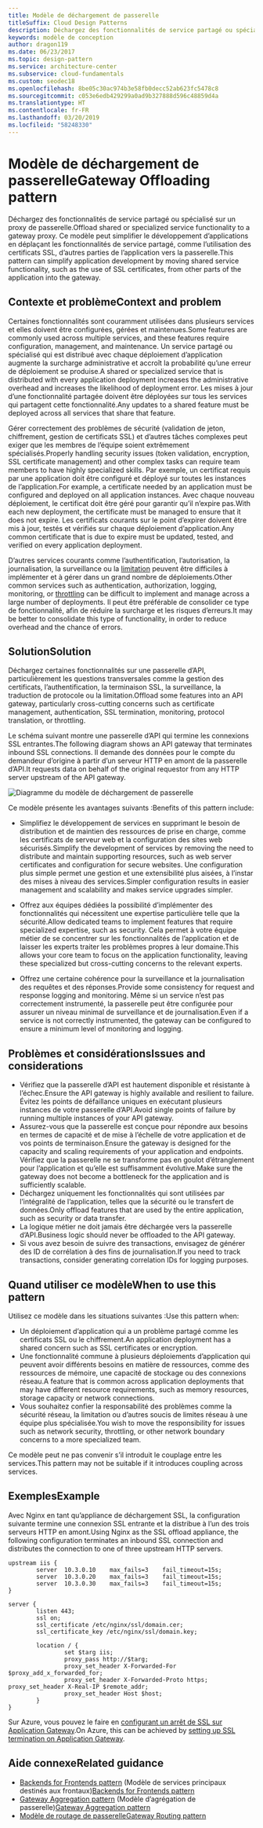 ```yaml
---
title: Modèle de déchargement de passerelle
titleSuffix: Cloud Design Patterns
description: Déchargez des fonctionnalités de service partagé ou spécialisé sur un proxy de passerelle.
keywords: modèle de conception
author: dragon119
ms.date: 06/23/2017
ms.topic: design-pattern
ms.service: architecture-center
ms.subservice: cloud-fundamentals
ms.custom: seodec18
ms.openlocfilehash: 8be05c30ac974b3e58fb0decc52ab623fc5478c8
ms.sourcegitcommit: c053e6edb429299a0ad9b327888d596c48859d4a
ms.translationtype: HT
ms.contentlocale: fr-FR
ms.lasthandoff: 03/20/2019
ms.locfileid: "58248330"
---
```

# <a name="gateway-offloading-pattern"></a><span data-ttu-id="1a793-104">Modèle de déchargement de passerelle</span><span class="sxs-lookup"><span data-stu-id="1a793-104">Gateway Offloading pattern</span></span>

<span data-ttu-id="1a793-105">Déchargez des fonctionnalités de service partagé ou spécialisé sur un proxy de passerelle.</span><span class="sxs-lookup"><span data-stu-id="1a793-105">Offload shared or specialized service functionality to a gateway proxy.</span></span> <span data-ttu-id="1a793-106">Ce modèle peut simplifier le développement d’applications en déplaçant les fonctionnalités de service partagé, comme l’utilisation des certificats SSL, d’autres parties de l’application vers la passerelle.</span><span class="sxs-lookup"><span data-stu-id="1a793-106">This pattern can simplify application development by moving shared service functionality, such as the use of SSL certificates, from other parts of the application into the gateway.</span></span>

## <a name="context-and-problem"></a><span data-ttu-id="1a793-107">Contexte et problème</span><span class="sxs-lookup"><span data-stu-id="1a793-107">Context and problem</span></span>

<span data-ttu-id="1a793-108">Certaines fonctionnalités sont couramment utilisées dans plusieurs services et elles doivent être configurées, gérées et maintenues.</span><span class="sxs-lookup"><span data-stu-id="1a793-108">Some features are commonly used across multiple services, and these features require configuration, management, and maintenance.</span></span> <span data-ttu-id="1a793-109">Un service partagé ou spécialisé qui est distribué avec chaque déploiement d’application augmente la surcharge administrative et accroît la probabilité qu’une erreur de déploiement se produise.</span><span class="sxs-lookup"><span data-stu-id="1a793-109">A shared or specialized service that is distributed with every application deployment increases the administrative overhead and increases the likelihood of deployment error.</span></span> <span data-ttu-id="1a793-110">Les mises à jour d’une fonctionnalité partagée doivent être déployées sur tous les services qui partagent cette fonctionnalité.</span><span class="sxs-lookup"><span data-stu-id="1a793-110">Any updates to a shared feature must be deployed across all services that share that feature.</span></span>

<span data-ttu-id="1a793-111">Gérer correctement des problèmes de sécurité (validation de jeton, chiffrement, gestion de certificats SSL) et d’autres tâches complexes peut exiger que les membres de l’équipe soient extrêmement spécialisés.</span><span class="sxs-lookup"><span data-stu-id="1a793-111">Properly handling security issues (token validation, encryption, SSL certificate management) and other complex tasks can require team members to have highly specialized skills.</span></span> <span data-ttu-id="1a793-112">Par exemple, un certificat requis par une application doit être configuré et déployé sur toutes les instances de l’application.</span><span class="sxs-lookup"><span data-stu-id="1a793-112">For example, a certificate needed by an application must be configured and deployed on all application instances.</span></span> <span data-ttu-id="1a793-113">Avec chaque nouveau déploiement, le certificat doit être géré pour garantir qu’il n’expire pas.</span><span class="sxs-lookup"><span data-stu-id="1a793-113">With each new deployment, the certificate must be managed to ensure that it does not expire.</span></span> <span data-ttu-id="1a793-114">Les certificats courants sur le point d’expirer doivent être mis à jour, testés et vérifiés sur chaque déploiement d’application.</span><span class="sxs-lookup"><span data-stu-id="1a793-114">Any common certificate that is due to expire must be updated, tested, and verified on every application deployment.</span></span>

<span data-ttu-id="1a793-115">D’autres services courants comme l’authentification, l’autorisation, la journalisation, la surveillance ou la [limitation](./throttling.md) peuvent être difficiles à implémenter et à gérer dans un grand nombre de déploiements.</span><span class="sxs-lookup"><span data-stu-id="1a793-115">Other common services such as authentication, authorization, logging, monitoring, or [throttling](./throttling.md) can be difficult to implement and manage across a large number of deployments.</span></span> <span data-ttu-id="1a793-116">Il peut être préférable de consolider ce type de fonctionnalité, afin de réduire la surcharge et les risques d’erreurs.</span><span class="sxs-lookup"><span data-stu-id="1a793-116">It may be better to consolidate this type of functionality, in order to reduce overhead and the chance of errors.</span></span>

## <a name="solution"></a><span data-ttu-id="1a793-117">Solution</span><span class="sxs-lookup"><span data-stu-id="1a793-117">Solution</span></span>

<span data-ttu-id="1a793-118">Déchargez certaines fonctionnalités sur une passerelle d’API, particulièrement les questions transversales comme la gestion des certificats, l’authentification, la terminaison SSL, la surveillance, la traduction de protocole ou la limitation.</span><span class="sxs-lookup"><span data-stu-id="1a793-118">Offload some features into an API gateway, particularly cross-cutting concerns such as certificate management, authentication, SSL termination, monitoring, protocol translation, or throttling.</span></span>

<span data-ttu-id="1a793-119">Le schéma suivant montre une passerelle d’API qui termine les connexions SSL entrantes.</span><span class="sxs-lookup"><span data-stu-id="1a793-119">The following diagram shows an API gateway that terminates inbound SSL connections.</span></span> <span data-ttu-id="1a793-120">Il demande des données pour le compte du demandeur d’origine à partir d’un serveur HTTP en amont de la passerelle d’API.</span><span class="sxs-lookup"><span data-stu-id="1a793-120">It requests data on behalf of the original requestor from any HTTP server upstream of the API gateway.</span></span>

 ![Diagramme du modèle de déchargement de passerelle](./_images/gateway-offload.png)

<span data-ttu-id="1a793-122">Ce modèle présente les avantages suivants :</span><span class="sxs-lookup"><span data-stu-id="1a793-122">Benefits of this pattern include:</span></span>

- <span data-ttu-id="1a793-123">Simplifiez le développement de services en supprimant le besoin de distribution et de maintien des ressources de prise en charge, comme les certificats de serveur web et la configuration des sites web sécurisés.</span><span class="sxs-lookup"><span data-stu-id="1a793-123">Simplify the development of services by removing the need to distribute and maintain supporting resources, such as web server certificates and configuration for secure websites.</span></span> <span data-ttu-id="1a793-124">Une configuration plus simple permet une gestion et une extensibilité plus aisées, à l’instar des mises à niveau des services.</span><span class="sxs-lookup"><span data-stu-id="1a793-124">Simpler configuration results in easier management and scalability and makes service upgrades simpler.</span></span>

- <span data-ttu-id="1a793-125">Offrez aux équipes dédiées la possibilité d’implémenter des fonctionnalités qui nécessitent une expertise particulière telle que la sécurité.</span><span class="sxs-lookup"><span data-stu-id="1a793-125">Allow dedicated teams to implement features that require specialized expertise, such as security.</span></span> <span data-ttu-id="1a793-126">Cela permet à votre équipe métier de se concentrer sur les fonctionnalités de l’application et de laisser les experts traiter les problèmes propres à leur domaine.</span><span class="sxs-lookup"><span data-stu-id="1a793-126">This allows your core team to focus on the application functionality, leaving these specialized but cross-cutting concerns to the relevant experts.</span></span>

- <span data-ttu-id="1a793-127">Offrez une certaine cohérence pour la surveillance et la journalisation des requêtes et des réponses.</span><span class="sxs-lookup"><span data-stu-id="1a793-127">Provide some consistency for request and response logging and monitoring.</span></span> <span data-ttu-id="1a793-128">Même si un service n’est pas correctement instrumenté, la passerelle peut être configurée pour assurer un niveau minimal de surveillance et de journalisation.</span><span class="sxs-lookup"><span data-stu-id="1a793-128">Even if a service is not correctly instrumented, the gateway can be configured to ensure a minimum level of monitoring and logging.</span></span>

## <a name="issues-and-considerations"></a><span data-ttu-id="1a793-129">Problèmes et considérations</span><span class="sxs-lookup"><span data-stu-id="1a793-129">Issues and considerations</span></span>

- <span data-ttu-id="1a793-130">Vérifiez que la passerelle d’API est hautement disponible et résistante à l’échec.</span><span class="sxs-lookup"><span data-stu-id="1a793-130">Ensure the API gateway is highly available and resilient to failure.</span></span> <span data-ttu-id="1a793-131">Évitez les points de défaillance uniques en exécutant plusieurs instances de votre passerelle d’API.</span><span class="sxs-lookup"><span data-stu-id="1a793-131">Avoid single points of failure by running multiple instances of your API gateway.</span></span>
- <span data-ttu-id="1a793-132">Assurez-vous que la passerelle est conçue pour répondre aux besoins en termes de capacité et de mise à l’échelle de votre application et de vos points de terminaison.</span><span class="sxs-lookup"><span data-stu-id="1a793-132">Ensure the gateway is designed for the capacity and scaling requirements of your application and endpoints.</span></span> <span data-ttu-id="1a793-133">Vérifiez que la passerelle ne se transforme pas en goulot d’étranglement pour l’application et qu’elle est suffisamment évolutive.</span><span class="sxs-lookup"><span data-stu-id="1a793-133">Make sure the gateway does not become a bottleneck for the application and is sufficiently scalable.</span></span>
- <span data-ttu-id="1a793-134">Déchargez uniquement les fonctionnalités qui sont utilisées par l’intégralité de l’application, telles que la sécurité ou le transfert de données.</span><span class="sxs-lookup"><span data-stu-id="1a793-134">Only offload features that are used by the entire application, such as security or data transfer.</span></span>
- <span data-ttu-id="1a793-135">La logique métier ne doit jamais être déchargée vers la passerelle d’API.</span><span class="sxs-lookup"><span data-stu-id="1a793-135">Business logic should never be offloaded to the API gateway.</span></span>
- <span data-ttu-id="1a793-136">Si vous avez besoin de suivre des transactions, envisagez de générer des ID de corrélation à des fins de journalisation.</span><span class="sxs-lookup"><span data-stu-id="1a793-136">If you need to track transactions, consider generating correlation IDs for logging purposes.</span></span>

## <a name="when-to-use-this-pattern"></a><span data-ttu-id="1a793-137">Quand utiliser ce modèle</span><span class="sxs-lookup"><span data-stu-id="1a793-137">When to use this pattern</span></span>

<span data-ttu-id="1a793-138">Utilisez ce modèle dans les situations suivantes :</span><span class="sxs-lookup"><span data-stu-id="1a793-138">Use this pattern when:</span></span>

- <span data-ttu-id="1a793-139">Un déploiement d’application qui a un problème partagé comme les certificats SSL ou le chiffrement.</span><span class="sxs-lookup"><span data-stu-id="1a793-139">An application deployment has a shared concern such as SSL certificates or encryption.</span></span>
- <span data-ttu-id="1a793-140">Une fonctionnalité commune à plusieurs déploiements d’application qui peuvent avoir différents besoins en matière de ressources, comme des ressources de mémoire, une capacité de stockage ou des connexions réseau.</span><span class="sxs-lookup"><span data-stu-id="1a793-140">A feature that is common across application deployments that may have different resource requirements, such as memory resources, storage capacity or network connections.</span></span>
- <span data-ttu-id="1a793-141">Vous souhaitez confier la responsabilité des problèmes comme la sécurité réseau, la limitation ou d’autres soucis de limites réseau à une équipe plus spécialisée.</span><span class="sxs-lookup"><span data-stu-id="1a793-141">You wish to move the responsibility for issues such as network security, throttling, or other network boundary concerns to a more specialized team.</span></span>

<span data-ttu-id="1a793-142">Ce modèle peut ne pas convenir s’il introduit le couplage entre les services.</span><span class="sxs-lookup"><span data-stu-id="1a793-142">This pattern may not be suitable if it introduces coupling across services.</span></span>

## <a name="example"></a><span data-ttu-id="1a793-143">Exemples</span><span class="sxs-lookup"><span data-stu-id="1a793-143">Example</span></span>

<span data-ttu-id="1a793-144">Avec Nginx en tant qu’appliance de déchargement SSL, la configuration suivante termine une connexion SSL entrante et la distribue à l’un des trois serveurs HTTP en amont.</span><span class="sxs-lookup"><span data-stu-id="1a793-144">Using Nginx as the SSL offload appliance, the following configuration terminates an inbound SSL connection and distributes the connection to one of three upstream HTTP servers.</span></span>

```console
upstream iis {
        server  10.3.0.10    max_fails=3    fail_timeout=15s;
        server  10.3.0.20    max_fails=3    fail_timeout=15s;
        server  10.3.0.30    max_fails=3    fail_timeout=15s;
}

server {
        listen 443;
        ssl on;
        ssl_certificate /etc/nginx/ssl/domain.cer;
        ssl_certificate_key /etc/nginx/ssl/domain.key;

        location / {
                set $targ iis;
                proxy_pass http://$targ;
                proxy_set_header X-Forwarded-For $proxy_add_x_forwarded_for;
                proxy_set_header X-Forwarded-Proto https;
proxy_set_header X-Real-IP $remote_addr;
                proxy_set_header Host $host;
        }
}
```

<span data-ttu-id="1a793-145">Sur Azure, vous pouvez le faire en [configurant un arrêt de SSL sur Application Gateway](/azure/application-gateway/tutorial-ssl-cli).</span><span class="sxs-lookup"><span data-stu-id="1a793-145">On Azure, this can be achieved by [setting up SSL termination on Application Gateway](/azure/application-gateway/tutorial-ssl-cli).</span></span>

## <a name="related-guidance"></a><span data-ttu-id="1a793-146">Aide connexe</span><span class="sxs-lookup"><span data-stu-id="1a793-146">Related guidance</span></span>

- <span data-ttu-id="1a793-147">[Backends for Frontends pattern](./backends-for-frontends.md) (Modèle de services principaux destinés aux frontaux)</span><span class="sxs-lookup"><span data-stu-id="1a793-147">[Backends for Frontends pattern](./backends-for-frontends.md)</span></span>
- <span data-ttu-id="1a793-148">[Gateway Aggregation pattern](./gateway-aggregation.md) (Modèle d’agrégation de passerelle)</span><span class="sxs-lookup"><span data-stu-id="1a793-148">[Gateway Aggregation pattern](./gateway-aggregation.md)</span></span>
- [<span data-ttu-id="1a793-149">Modèle de routage de passerelle</span><span class="sxs-lookup"><span data-stu-id="1a793-149">Gateway Routing pattern</span></span>](./gateway-routing.md)
